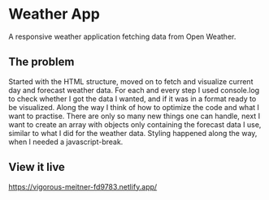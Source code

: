 # Weather App

A responsive weather application fetching data from Open Weather.

## The problem

Started with the HTML structure, moved on to fetch and visualize current day and forecast weather data. For each and every step I used console.log to check whether I got the data I wanted, and if it was in a format ready to be visualized. Along the way I think of how to optimize the code and what I want to practise. There are only so many new things one can handle, next I want to create an array with objects only containing the forecast data I use, similar to what I did for the weather data. Styling happened along the way, when I needed a javascript-break.

## View it live

https://vigorous-meitner-fd9783.netlify.app/
